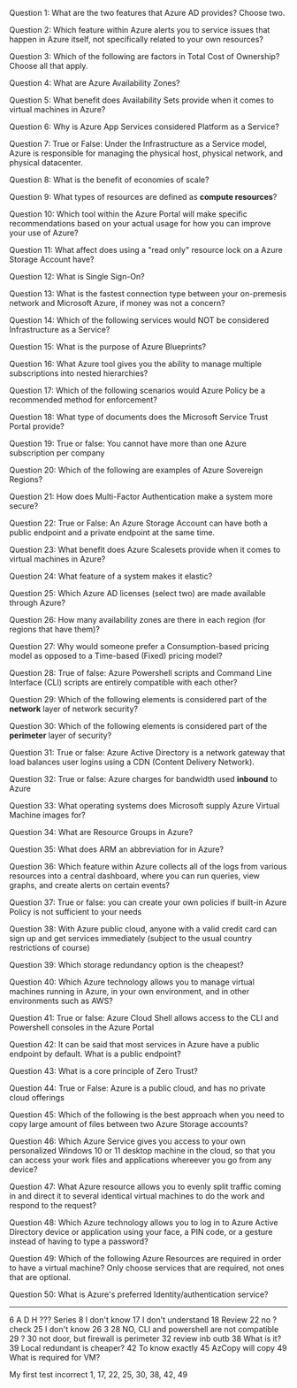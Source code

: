 Question 1:
What are the two features that Azure AD provides? Choose two.

Question 2:
Which feature within Azure alerts you to service issues that happen in Azure itself, not specifically related to your own resources?

Question 3:
Which of the following are factors in Total Cost of Ownership? Choose all that apply.

Question 4:
What are Azure Availability Zones?

Question 5:
What benefit does Availability Sets provide when it comes to virtual machines in Azure?

Question 6:
Why is Azure App Services considered Platform as a Service?

Question 7:
True or False: Under the Infrastructure as a Service model, Azure is responsible for managing the physical host, physical network, and physical datacenter.

Question 8:
What is the benefit of economies of scale?

Question 9:
What types of resources are defined as <b>compute resources</b>?

Question 10:
Which tool within the Azure Portal will make specific recommendations based on your actual usage for how you can improve your use of Azure?

Question 11:
What affect does using a "read only" resource lock on a Azure Storage Account have?

Question 12:
What is Single Sign-On?

Question 13:
What is the fastest connection type between your on-premesis network and Microsoft Azure, if money was not a concern?

Question 14:
Which of the following services would NOT be considered Infrastructure as a Service?

Question 15:
What is the purpose of Azure Blueprints?

Question 16:
What Azure tool gives you the ability to manage multiple subscriptions into nested hierarchies?

Question 17:
Which of the following scenarios would Azure Policy be a recommended method for enforcement?

Question 18:
What type of documents does the Microsoft Service Trust Portal provide?

Question 19:
True or false: You cannot have more than one Azure subscription per company

Question 20:
Which of the following are examples of Azure Sovereign Regions?

Question 21:
How does Multi-Factor Authentication make a system more secure?

Question 22:
True or False: An Azure Storage Account can have both a public endpoint and a private endpoint at the same time.

Question 23:
What benefit does Azure Scalesets provide when it comes to virtual machines in Azure?

Question 24:
What feature of a system makes it elastic?

Question 25:
Which Azure AD licenses (select two) are made available through Azure?

Question 26:
How many availability zones are there in each region (for regions that have them)?

Question 27:
Why would someone prefer a Consumption-based pricing model as opposed to a Time-based (Fixed) pricing model?

Question 28:
True of false: Azure Powershell scripts and Command Line Interface (CLI) scripts are entirely compatible with each other?

Question 29:
Which of the following elements is considered part of the <b>network</b> layer of network security?

Question 30:
Which of the following elements is considered part of the <b>perimeter</b> layer of security?

Question 31:
True or false: Azure Active Directory is a network gateway that load balances user logins using a CDN (Content Delivery Network).

Question 32:
True or false: Azure charges for bandwidth used <b>inbound</b> to Azure

Question 33:
What operating systems does Microsoft supply Azure Virtual Machine images for?

Question 34:
What are Resource Groups in Azure?

Question 35:
What does ARM an abbreviation for in Azure?

Question 36:
Which feature within Azure collects all of the logs from various resources into a central dashboard, where you can run queries, view graphs, and create alerts on certain events?

Question 37:
True or false: you can create your own policies if built-in Azure Policy is not sufficient to your needs

Question 38:
With Azure public cloud, anyone with a valid credit card can sign up and get services immediately (subject to the usual country restrictions of course)

Question 39:
Which storage redundancy option is the cheapest?

Question 40:
Which Azure technology allows you to manage virtual machines running in Azure, in your own environment, and in other environments such as AWS?

Question 41:
True or false: Azure Cloud Shell allows access to the CLI and Powershell consoles in the Azure Portal

Question 42:
It can be said that most services in Azure have a public endpoint by default. What is a public endpoint?

Question 43:
What is a core principle of Zero Trust?

Question 44:
True or False: Azure is a public cloud, and has no private cloud offerings

Question 45:
Which of the following is the best approach when you need to copy large amount of files between two Azure Storage accounts?

Question 46:
Which Azure Service gives you access to your own personalized Windows 10 or 11 desktop machine in the cloud, so that you can access your work files and applications whereever you go from any device?

Question 47:
What Azure resource allows you to evenly split traffic coming in and direct it to several identical virtual machines to do the work and respond to the request?

Question 48:
Which Azure technology allows you to log in to Azure Active Directory device or application using your face, a PIN code, or a gesture instead of having to type a password?

Question 49:
Which of the following Azure Resources are required in order to have a virtual machine? Only choose services that are required, not ones that are optional.

Question 50:
What is Azure's preferred Identity/authentication service?

----------------
6 A D H ??? Series
8 I don't know
17 I don't understand
18 Review
22 no ? check
25 I don't know
26 3 
28 NO, CLI and powershell are not compatible
29 ?
30 not door, but firewall is perimeter
32 review inb outb
38 What is it? 
39 Local redundant is cheaper?
42 To know exactly
45 AzCopy will copy
49 What is required for VM?

My first test incorrect
1, 17, 22, 25, 30, 38, 42, 49
